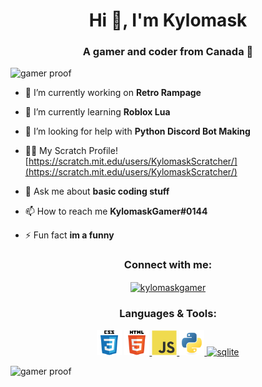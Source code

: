 <h1 align="center">Hi 👋, I'm Kylomask</h1>
<h3 align="center">A gamer and coder from Canada 🍁</h3>

![gamer proof](https://gen.plancke.io/exp/KylomaskGamer.png)

- 🔭 I’m currently working on **Retro Rampage**

- 🌱 I’m currently learning **Roblox Lua**

- 🤝 I’m looking for help with **Python Discord Bot Making**

- 👨‍💻 My Scratch Profile! [https://scratch.mit.edu/users/KylomaskScratcher/](https://scratch.mit.edu/users/KylomaskScratcher/)

- 💬 Ask me about **basic coding stuff**

- 📫 How to reach me **KylomaskGamer#0144**

- ⚡ Fun fact **im a funny**

<h3 align="center">Connect with me:</h3>
<p align="center">
<a href="https://www.youtube.com/@kylomaskgamer8134" target="blank"><img align="center" src="https://raw.githubusercontent.com/rahuldkjain/github-profile-readme-generator/master/src/images/icons/Social/youtube.svg" alt="kylomaskgamer" height="30" width="40" /></a>
</p>

<h3 align="center">Languages & Tools:</h3>
<p align="center"href="https://www.w3schools.com/css/" target="_blank" rel="noreferrer"> <img src="https://raw.githubusercontent.com/devicons/devicon/master/icons/css3/css3-original-wordmark.svg" alt="css3" width="40" height="40"/> </a> <a href="https://www.w3.org/html/" target="_blank" rel="noreferrer"> <img src="https://raw.githubusercontent.com/devicons/devicon/master/icons/html5/html5-original-wordmark.svg" alt="html5" width="40" height="40"/> </a> <a href="https://developer.mozilla.org/en-US/docs/Web/JavaScript" target="_blank" rel="noreferrer"> <img src="https://raw.githubusercontent.com/devicons/devicon/master/icons/javascript/javascript-original.svg" alt="javascript" width="40" height="40"/> </a> <a href="https://www.python.org" target="_blank" rel="noreferrer"> <img src="https://raw.githubusercontent.com/devicons/devicon/master/icons/python/python-original.svg" alt="python" width="40" height="40"/> </a> <a href="https://www.sqlite.org/" target="_blank" rel="noreferrer"> <img src="https://www.vectorlogo.zone/logos/sqlite/sqlite-icon.svg" alt="sqlite" width="40" height="40"/> </a> </p>

![gamer proof](https://gen.plancke.io/exp/KylomaskGamer.png)
